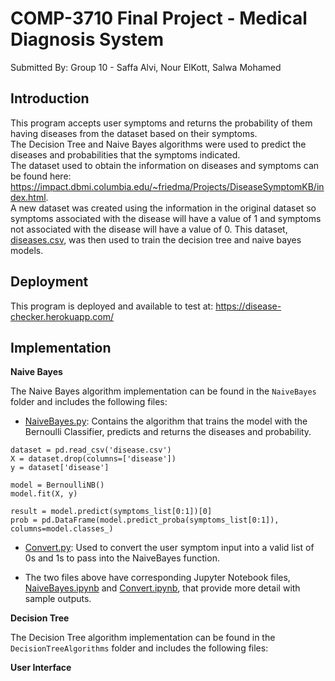 # COMP-3710 Final Project - Medical Diagnosis System
Submitted By: Group 10 - Saffa Alvi, Nour ElKott, Salwa Mohamed 

## Introduction
This program accepts user symptoms and returns the probability of them having diseases from the dataset based on their symptoms.  
The Decision Tree and Naive Bayes algorithms were used to predict the diseases and probabilities that the symptoms indicated.  
The dataset used to obtain the information on diseases and symptoms can be found here: https://impact.dbmi.columbia.edu/~friedma/Projects/DiseaseSymptomKB/index.html.  
A new dataset was created using the information in the original dataset so symptoms associated with the disease will have a value of 1 and symptoms not associated with the disease will have a value of 0. This dataset, [diseases.csv](https://github.com/jumana-s/3710-Project/blob/main/disease.csv), was then used to train the decision tree and naive bayes models.

## Deployment
This program is deployed and available to test at: https://disease-checker.herokuapp.com/

## Implementation 
**Naive Bayes**  

The Naive Bayes algorithm implementation can be found in the `NaiveBayes` folder and includes the following files:
- [NaiveBayes.py](https://github.com/jumana-s/3710-Project/blob/main/NaiveBayes.py): Contains the algorithm that trains the model with the Bernoulli Classifier, predicts and returns the diseases and probability.
```
dataset = pd.read_csv('disease.csv')
X = dataset.drop(columns=['disease'])
y = dataset['disease']

model = BernoulliNB()
model.fit(X, y)

result = model.predict(symptoms_list[0:1])[0]
prob = pd.DataFrame(model.predict_proba(symptoms_list[0:1]), columns=model.classes_)
```
- [Convert.py](https://github.com/jumana-s/3710-Project/blob/main/Convert.py): Used to convert the user symptom input into a valid list of 0s and 1s to pass into the NaiveBayes function.

- The two files above have corresponding Jupyter Notebook files, [NaiveBayes.ipynb](https://github.com/jumana-s/3710-Project/blob/main/NaiveBayes.ipynb) and [Convert.ipynb](https://github.com/jumana-s/3710-Project/blob/main/Convert.ipynb), that provide more detail with sample outputs.

**Decision Tree** 

The Decision Tree algorithm implementation can be found in the `DecisionTreeAlgorithms` folder and includes the following files:



**User Interface**
